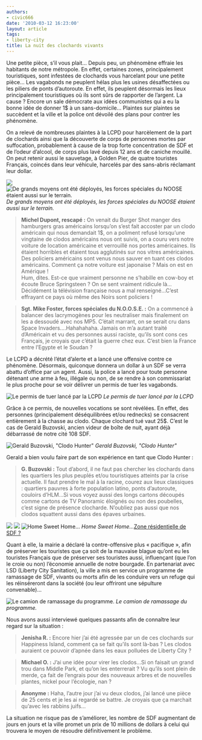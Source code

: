 ```yaml
---
authors:
- civic666
date: '2010-03-12 16:23:00'
layout: article
tags:
- liberty-city
title: La nuit des clochards vivants
---
```



Une petite pièce, s’il vous plait… Depuis peu, un phénomène effraie les habitants de notre métropole. En effet, certaines zones, principalement touristiques, sont infestées de clochards vous harcelant pour une petite pièce… Les vagabonds ne peuplent hélas plus les usines désaffectées ou les piliers de ponts d’autoroute. En effet, ils peuplent désormais les lieux principalement touristiques où ils sont sûrs de rapporter de l’argent. La cause ? Encore un sale démocrate aux idées communistes qui a eu la bonne idée de donner 1$ à un sans-domicile… Plaintes sur plaintes se succèdent et la ville et la police ont dévoilé des plans pour contrer les phénomène.

On a relevé de nombreuses plaintes à la LCPD pour harcèlement de la part de clochards ainsi que la découverte de corps de personnes mortes par suffocation, probablement à cause de la trop forte concentration de SDF et de l’odeur d’alcool, de corps plus lavé depuis 12 ans et de caniche mouillé. On peut retenir aussi le sauvetage, à Golden Pier, de quatre touristes Français, coincés dans leur véhicule, harcelés par des sans-abris réclamant leur dollar.

![](/content/images/2007/06/GTAIV-2010-03-06-08-51-46-64.jpg)
![De grands moyens ont été déployés, les forces spéciales du NOOSE étaient aussi sur le terrain.](/content/images/2007/06/GTAIV-2010-03-06-08-52-56-81.jpg)
_De grands moyens ont été déployés, les forces spéciales du NOOSE étaient aussi sur le terrain._

> **Michel Dupont, rescapé :** On venait du Burger Shot manger des hamburgers gras américains lorsqu’on s’est fait accoster par un clodo américain qui nous demandait 1$, on a poliment refusé lorsqu’une vingtaine de clodos américains nous ont suivis, on a couru vers notre voiture de location américaine et verrouillé nos portes américaines. Ils étaient horribles et étaient tous agglutinés sur nos vitres américaines. Des policiers américains sont venus nous sauver en tuant ces clodos américains. Comment ça notre voiture est japonaise ? Mais on est en Amérique !  
> Hum, dites. Est-ce que vraiment personne ne s’habille en cow-boy et écoute Bruce Springsteen ? On se sent vraiment ridicule là…Décidément la télévision française nous a mal renseigné…C’est effrayant ce pays où même des Noirs sont policiers !

> **Sgt. Mike Foster, forces spéciales du N.O.O.S.E. :** On a commencé à balancer des lacrymogènes pour les neutraliser mais finalement on les a dessoudé avec nos MP5. C’était marrant, on se serait cru dans Space Invaders….Hahahahaha. Jamais on m’a autant traité d’Américain et vu des personnes aussi raciste, qu’ils sont cons ces Français, je croyais que c’était la guerre chez eux. C’est bien la France entre l’Egypte et le Soudan ?

Le LCPD a décrété l’état d’alerte et a lancé une offensive contre ce phénomène. Désormais, quiconque donnera un dollar à un SDF se verra abattu d’office par un agent. Aussi, la police a lancé pour toute personne détenant une arme à feu, illégale ou non, de se rendre à son commissariat le plus proche pour se voir délivrer un permis de tuer les vagabonds.

![Le permis de tuer lancé par la LCPD](/content/images/2007/06/license.jpg)
_Le permis de tuer lancé par la LCPD_

Grâce à ce permis, de nouvelles vocations se sont révélées. En effet, des personnes (principalement déséquilibrées et/ou rednecks) se consacrent entièrement à la chasse au clodo. Chaque clochard tué vaut 25$. C’est le cas de Gerald Buzovski, ancien videur de boîte de nuit, ayant déjà débarrassé de notre cité 108 SDF.

![Gerald Buzovski, "Clodo Hunter"](/content/images/2007/06/GTAIV-2010-03-06-09-42-53-38.jpg)
_Gerald Buzovski, "Clodo Hunter"_

Gerald a bien voulu faire part de son expérience en tant que Clodo Hunter :

> **G. Buzovski :** Tout d’abord, il ne faut pas chercher les clochards dans les quartiers les plus peuplés et/ou touristiques atteints par la crise actuelle. Il faut prendre le mal à la racine, courez aux lieux classiques : quartiers pauvres à forte population latino, ponts d’autoroute, couloirs d’HLM…Si vous voyez aussi des longs cartons découpés comme cartons de TV Panoramic éloignés ou non des poubelles, c’est signe de présence clocharde. N’oubliez pas aussi que nos clodos squattent aussi dans des épaves urbaines.

![](/content/images/2007/06/GTAIV-2010-03-06-09-43-58-511.jpg)
![](/content/images/2007/06/GTAIV-2010-03-06-09-45-13-00.jpg)
![Home Sweet Home...](/content/images/2007/06/GTAIV-2010-03-06-09-40-04-64.jpg)
_Home Sweet Home..._[Zone résidentielle de SDF ?](/content/images/2007/06/GTAIV-2010-03-06-09-41-08-50.jpg)

Quant à elle, la mairie a déclaré la contre-offensive plus « pacifique », afin de préserver les touristes que ça soit de la mauvaise blague qu’ont eu les touristes Français que de préserver ses touristes aussi, influençant (que l’on le croie ou non) l’économie annuelle de notre bourgade. En partenariat avec LSD (Liberty City Sanitation), la ville a mis en service un programme de ramassage de SDF, vivants ou morts afin de les conduire vers un refuge qui les réinséreront dans la société (ou leur offriront une sépulture convenable)…

![Le camion de ramassage du programme.](/content/images/2007/06/GTAIV-2010-03-06-09-46-50-26.jpg)
_Le camion de ramassage du programme._

Nous avons aussi interviewé quelques passants afin de connaître leur regard sur la situation :

> **Jenisha R. :** Encore hier j’ai été agressée par un de ces clochards sur Happiness Island, comment ça se fait qu’ils sont là-bas ? Les clodos auraient ce pouvoir d’apnée dans les eaux polluées de Liberty City ?

> **Michael O. :** J’ai une idée pour virer les clodos…Si on faisait un grand trou dans Middle Park, et qu’on les enterrerait ? Vu qu’ils sont plein de merde, ça fait de l’engrais pour des nouveaux arbres et de nouvelles plantes, nickel pour l’écologie, nan ?

> **Anonyme :** Haha, l’autre jour j’ai vu deux clodos, j’ai lancé une pièce de 25 cents et je les ai regardé se battre. Je croyais que ça marchait qu’avec les rabbins juifs…

La situation ne risque pas de s’améliorer, les nombre de SDF augmentant de jours en jours et la ville promet un prix de 10 millions de dollars à celui qui trouvera le moyen de résoudre définitivement le problème.